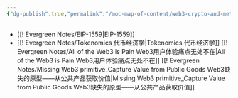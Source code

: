 ```yaml
---
{"dg-publish":true,"permalink":"/moc-map-of-content/web3-crypto-and-metaverse-web3/"}
---
```



- [[! Evergreen Notes/EIP-1559\|EIP-1559]]
- [[! Evergreen Notes/Tokenomics 代币经济学\|Tokenomics 代币经济学]] 
[[! Evergreen Notes/All of the Web3 is Pain Web3用户体验痛点无处不在\|All of the Web3 is Pain Web3用户体验痛点无处不在]]
[[! Evergreen Notes/Missing Web3 primitive_Capture Value from Public Goods Web3缺失的原型——从公共产品获取价值\|Missing Web3 primitive_Capture Value from Public Goods Web3缺失的原型——从公共产品获取价值]]

